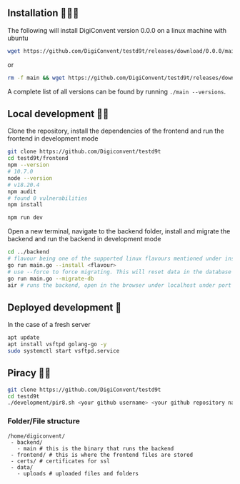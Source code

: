 ## Installation 🧙🏻‍♂️

The following will install DigiConvent version 0.0.0 on a linux machine with ubuntu

```bash
wget https://github.com/DigiConvent/testd9t/releases/download/0.0.0/main && chmod +x main && ./main --install ubuntu
```

or

```bash
rm -f main && wget https://github.com/DigiConvent/testd9t/releases/download/0.0.0/main && chmod +x main && ./main --install ubuntu
```

A complete list of all versions can be found by running `./main --versions`.

## Local development 👷🏻

Clone the repository, install the dependencies of the frontend and run the frontend in development mode

```bash
git clone https://github.com/Digiconvent/testd9t
cd testd9t/frontend
npm --version
# 10.7.0
node --version
# v18.20.4
npm audit
# found 0 vulnerabilities
npm install

npm run dev
```

Open a new terminal, navigate to the backend folder, install and migrate the backend and run the backend in development mode

```bash
cd ../backend
# flavour being one of the supported linux flavours mentioned under install/<flavour>/
go run main.go --install <flavour>
# use --force to force migrating. This will reset data in the database
go run main.go --migrate-db
air # runs the backend, open in the browser under localhost under port .env -> PORT
```

## Deployed development 🧪

In the case of a fresh server

```bash
apt update
apt install vsftpd golang-go -y
sudo systemctl start vsftpd.service
```

## Piracy 🏴‍☠️

```bash
git clone https://github.com/DigiConvent/testd9t
cd testd9t
./development/pir8.sh <your github username> <your github repository name>
```

### Folder/File structure

```
/home/digiconvent/
 - backend/
   - main # this is the binary that runs the backend
 - frontend/ # this is where the frontend files are stored
 - certs/ # certificates for ssl
 - data/
   - uploads # uploaded files and folders
```
